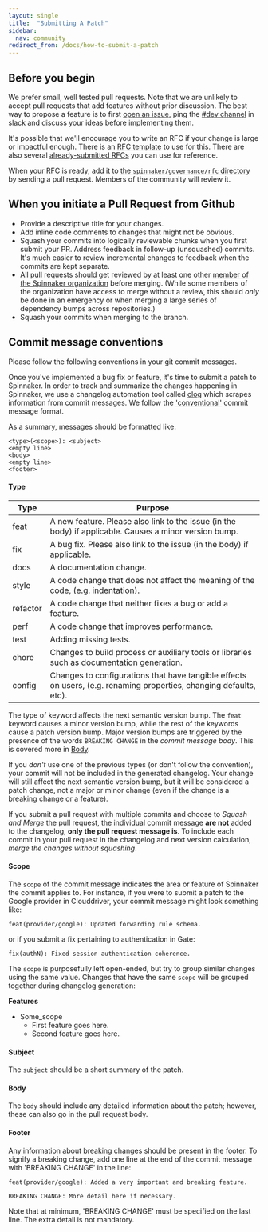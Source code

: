 ```yaml
---
layout: single
title:  "Submitting A Patch"
sidebar:
  nav: community
redirect_from: /docs/how-to-submit-a-patch
---
```


## Before you begin

We prefer small, well tested pull requests. Note that we are unlikely to accept
pull requests that add features without prior discussion. The best way to
propose a feature is to first [open an
issue](https://github.com/spinnaker/spinnaker/issues/new), ping the [#dev
channel](https://spinnakerteam.slack.com/messages/C0DPVDMQE/) in slack and
discuss your ideas before implementing them.

It's possible that we'll encourage you to write an RFC if your change is large
or impactful enough. There is an [RFC
template](https://github.com/spinnaker/governance/blob/master/rfc/.template.md)
to use for this. There are also several [already-submitted
RFCs](https://github.com/spinnaker/governance/tree/master/rfc) you can use for
reference.

When your RFC is ready, add it to [the `spinnaker/governance/rfc`
directory](https://github.com/spinnaker/governance/tree/master/rfc) by sending a
pull request. Members of the community will review it.

## When you initiate a Pull Request from Github

* Provide a descriptive title for your changes.
* Add inline code comments to changes that might not be obvious.
* Squash your commits into logically reviewable chunks when you first submit
  your PR. Address feedback in follow-up (unsquashed) commits. It's much easier
  to review incremental changes to feedback when the commits are kept separate.
* All pull requests should get reviewed by at least one other [member of the
  Spinnaker organization](https://github.com/orgs/spinnaker/people) before
  merging. (While some members of the organization have access to merge without
  a review, this should *only* be done in an emergency or when merging a large
  series of dependency bumps across repositories.)
* Squash your commits when merging to the branch.

## Commit message conventions

Please follow the following conventions in your git commit messages.

Once you've implemented a bug fix or feature, it's time to submit a patch to Spinnaker. In order to track and summarize the changes happening in Spinnaker, we use a changelog automation tool called [clog](https://github.com/clog-tool/clog-cli) which scrapes information from commit messages. We follow the ['conventional'](https://github.com/conventional-changelog/conventional-changelog/blob/a5505865ff3dd710cf757f50530e73ef0ca641da/conventions/angular.md) commit message format.

As a summary, messages should be formatted like:

```
<type>(<scope>): <subject>
<empty line>
<body>
<empty line>
<footer>
```

#### Type

Type | Purpose
--------|------------
feat | A new feature. Please also link to the issue (in the body) if applicable. Causes a minor version bump.
fix | A bug fix. Please also link to the issue (in the body) if applicable.
docs | A documentation change.
style | A code change that does not affect the meaning of the code, (e.g. indentation).
refactor | A code change that neither fixes a bug or add a feature.
perf | A code change that improves performance.
test | Adding missing tests.
chore | Changes to build process or auxiliary tools or libraries such as documentation generation.
config | Changes to configurations that have tangible effects on users, (e.g. renaming properties, changing defaults, etc).

The type of keyword affects the next semantic version bump. The `feat` keyword causes a minor version bump, while the rest of the keywords cause a patch version bump. Major version bumps are triggered by the presence of the words `BREAKING CHANGE` in the _commit message body_. This is covered more in [Body](#body).

If you _don't_ use one of the previous types (or don't follow the convention), your commit will not be included in the generated changelog. Your change will still affect the next semantic version bump, but it will be considered a patch change, not a major or minor change (even if the change is a breaking change or a feature).

If you submit a pull request with multiple commits and choose to _Squash and Merge_ the pull request, the individual commit message **are not** added to the changelog, **only the pull request message is**. To include each commit in your pull request in the changelog and next version calculation, _merge the changes without squashing_.

#### Scope

The `scope` of the commit message indicates the area or feature of Spinnaker the commit applies to. For instance, if you were to submit a patch to the Google provider in Clouddriver, your commit message might look something like:

```
feat(provider/google): Updated forwarding rule schema.
```

or if you submit a fix pertaining to authentication in Gate:

```
fix(authN): Fixed session authentication coherence.
```

The `scope` is purposefully left open-ended, but try to group similar changes using the same value. Changes that have the same `scope` will be grouped together during changelog generation:

**Features**
* Some_scope
  - First feature goes here.
  - Second feature goes here.

#### Subject

The `subject` should be a short summary of the patch.

#### Body

The `body` should include any detailed information about the patch; however, these can also go in the pull request body.

#### Footer

Any information about breaking changes should be present in the footer. To signify a breaking change, add one line at the end of the commit message with 'BREAKING CHANGE' in the line:

```
feat(provider/google): Added a very important and breaking feature.

BREAKING CHANGE: More detail here if necessary.
```

Note that at minimum, 'BREAKING CHANGE' must be specified on the last line. The extra detail is not mandatory.
